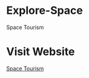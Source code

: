 # Explore-Space
Space Tourism

# Visit Website
<a href="https://explore-space-delta.vercel.app/" target="_blank" rel="noopener noreferrer">Space Tourism</a>